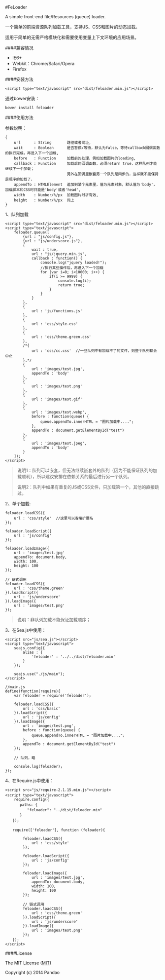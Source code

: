 #FeLoader 

A simple front-end file/Resources (queue) loader.

一个简单的前端资源队列加载工具，支持JS、CSS和图片的动态加载。

适用于简单的无需严格模块化和需要使用变量上下文环境的应用场景。

####兼容情况

- IE6+
- Webkit：Chrome/Safari/Opera
- Firefox

####安装方法

	<script type="text/javascript" src="dist/feloader.min.js"></script>

通过bower安装：

	bower install feloader

####使用方法

参数说明：

	{
		url      : String       路径或者网址,
		wait     : Boolean      是否暂停/等待，默认为false，等待callback回调函数的执行完成，再进入下一个加载,
		before   : Function     加载前的处理，例如加载图片的loading,
		callback : Function     加载后的回调函数，必须return true，这样队列才能继续下一个加载；
								另外在回调里嵌套另一个队列是同步的，这样就不能保持是顺序的加载了，
		appendTo : HTMLElement  追加到某个元素里，值为元素对象，默认值为'body'，加载脚本和CSS时只能是'body'或者'head',
		width    : Number/%/px  加载图片时才有效,
		height   : Number/%/px  同上
	}

1、队列加载

	
	<script type="text/javascript" src="dist/feloader.min.js"></script>
	<script type="text/javascript"> 
		feloader.queue([
			{url : "js/config.js"},
			{url : "js/underscore.js"}, 
			{
				wait : true,
				url : "js/jquery.min.js", 
				callback : function() { 
					console.log("jquery loaded!");  
					//执行某些操作后，再进入下一个加载
					for (var i=0; i<10000; i++) {
						if(i >= 9999) {
							console.log(i);
							return true; 
						}
					}
				}
			},
			{
				url : 'js/functions.js'
			},
			{
				url : 'css/style.css'
			},
			{
				url : 'css/theme.green.css'
			},
			/*{
				url : 'css/cc.css'  //一旦队列中有加载不了的文件，则整个队列都会中止
			},*/
			{
				url : 'images/test.jpg',
				appendTo : 'body'
			},
			{
				url : 'images/test.png' 
			},
			{
				url : 'images/test.gif' 
			},
			{
				url : 'images/test.webp',
				before : function(queue) {
					queue.appendTo.innerHTML = "图片加载中....";
				},
				appendTo : document.getElementById("test")
			},
			{
				url : 'images/test.jpeg',
				appendTo : 'body'
			}
		]); 
	</script> 

> 说明1：队列可以嵌套，但无法继续嵌套外的队列（因为不能保证队列的加载顺利），所以建议安排在依赖关系的最后进行另一个队列。
> 
> 说明2：队列中如果有重复的JS或CSS文件，只加载第一个，其他的直接跳过。 

2、单个加载:

	feloader.loadCSS({
		url : 'css/style'  //这里可以省略扩展名
	}); 

	feloader.loadScript({
		url : 'js/config'
	});

	feloader.loadImage({
		url : 'images/test.jpg'
		appendTo: document.body,
		width: 100,
		height: 100
	});

	// 链式调用
	feloader.loadCSS({
		url : 'css/theme.green'
	}).loadScript({
		url : 'js/underscore'
	}).loadImage({
		url : 'images/test.png'
	});

> 说明：非队列加载不能保证加载顺序；

3、在Sea.js中使用：

	<script src="js/sea.js"></script>
	<script type="text/javascript">
		seajs.config({ 
			alias : {
				'feloader' : '../../dist/feloader.min'
			}
		});

		seajs.use("./js/main"); 
	</script>

	//main.js
	define(function(require){
		var feloader = require('feloader'); 
	
		feloader.loadCSS({
			url : 'css/basic'
		}).loadScript({
			url : 'js/config'
		}).loadImage({
			url : 'images/test.png', 
			before : function(queue) {
				queue.appendTo.innerHTML = "图片加载中....";
			},
			appendTo : document.getElementById("test")
		});

		// 队列，略
	
		console.log(feloader);
	});
	
4、在Require.js中使用：

	<script src="js/require-2.1.15.min.js"></script>
	<script type="text/javascript"> 　　
		require.config({
	　　　　paths: {
	　　　　　　"feloader": "../dist/feloader.min"
	　　　　}
	　　});

	　　require(['feloader'], function (feloader){

			feloader.loadCSS({
				url : 'css/style'
			}); 

			feloader.loadScript({
				url : 'js/config'
			});

			feloader.loadImage({
				url : 'images/test.jpg',
				appendTo: document.body,
				width: 100,
				height: 100
			});

			// 链式调用
			feloader.loadCSS({
				url : 'css/theme.green'
			}).loadScript({
				url : 'js/underscore'
			}).loadImage({
				url : 'images/test.png'
			});
	　　});
	</script>

####License

The MIT License ([MIT](https://raw.githubusercontent.com/pandao/feloader/master/LICENSE "MIT"))

Copyright (c) 2014 Pandao
